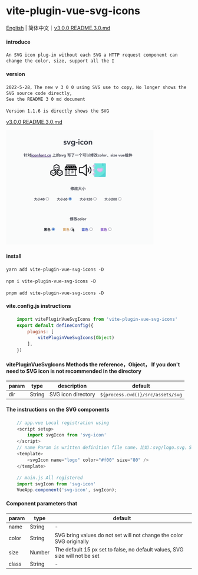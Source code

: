 # vite-plugin-vue-svg-icons
[English](README.en.md) | 简体中文｜[v3.0.0 README.3.0.md](README.3.0.md)
#### introduce
    An SVG icon plug-in without each SVG a HTTP request component can change the color, size, support all the I

#### version
    2022-5-28，The new v 3 0 0 using SVG use to copy，No longer shows the SVG source code directly,
    See the README 3 0 md document
    
    Version 1.1.6 is directly shows the SVG

[v3.0.0 README.3.0.md](README.3.0.md)

<img src="./example/src/assets/demo.gif" width="400px"></img>   
#### install
    yarn add vite-plugin-vue-svg-icons -D

    npm i vite-plugin-vue-svg-icons -D

    pnpm add vite-plugin-vue-svg-icons -D

#### vite.config.js instructions
```js
    import vitePluginVueSvgIcons from 'vite-plugin-vue-svg-icons'
    export default defineConfig({
        plugins: [
            vitePluginVueSvgIcons(Object)
        ],
    })
```
#### vitePluginVueSvgIcons Methods the reference，Object， If you don't need to SVG icon is not recommended in the directory

| param | type | description | default |
| -------- | -------- | -------- | -------- |
|dir|String|SVG icon directory|`${process.cwd()}/src/assets/svg`|

#### The instructions on the SVG components
```js
    // app.vue Local registration using
    <script setup>
        import svgIcon from 'svg-icon'
    </script>
    // name Param is written definition file name，比如：svg/logo.svg，So what do you refer to the SVG Need only name="logo"
    <template>
        <svgIcon name="logo" color="#f00" size="80" />
    </template>
```

```js
    // main.js All registered
    import svgIcon from 'svg-icon'
    VueApp.component('svg-icon', svgIcon);
```

#### Component parameters that
| param | type | default |
| -------- | -------- | -------- |
|name|String|-|
|color|String|SVG bring values do not set will not change the color SVG originally|
|size|Number|The default 15 px set to false, no default values, SVG size will not be set|
|class|String|-|

<!-- [示列图像]() -->